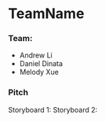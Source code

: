 # TeamName
### Team:
- Andrew Li
- Daniel Dinata
- Melody Xue

### Pitch 


Storyboard 1:
Storyboard 2:

